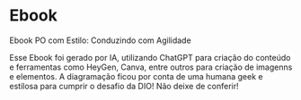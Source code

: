 # Ebook

Ebook PO com Estilo: Conduzindo com Agilidade

Esse Ebook foi gerado por IA, utilizando ChatGPT para criação do conteúdo e ferramentas como HeyGen, Canva, entre outros para criação de imagenns e elementos.
A diagramação ficou por conta de uma humana geek e estilosa para cumprir o desafio da DIO!
Não deixe de conferir!

